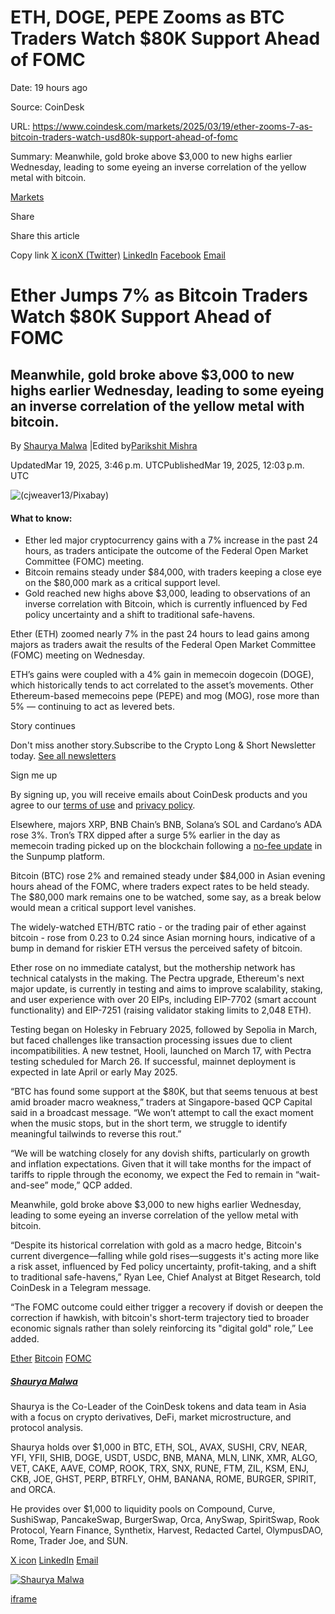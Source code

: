 # ETH, DOGE, PEPE Zooms as BTC Traders Watch $80K Support Ahead of FOMC

Date: 19 hours ago

Source: CoinDesk

URL: https://www.coindesk.com/markets/2025/03/19/ether-zooms-7-as-bitcoin-traders-watch-usd80k-support-ahead-of-fomc

Summary: Meanwhile, gold broke above $3,000 to new highs earlier Wednesday, leading to some eyeing an inverse correlation of the yellow metal with bitcoin.

[Markets](https://www.coindesk.com/markets)

Share

Share this article

Copy link [X iconX (Twitter)](https://x.com/intent/tweet?utm_source=twitter&text=Ether+Jumps+7%25+as+Bitcoin+Traders+Watch+%2480K+Support+Ahead+of+FOMC+https%3A%2F%2Fwww.coindesk.com%2Fmarkets%2F2025%2F03%2F19%2Fether-zooms-7-as-bitcoin-traders-watch-usd80k-support-ahead-of-fomc+via+%40coindesk&editorial=utm_content&social=utm_medium&organic=utm_term) [LinkedIn](https://www.linkedin.com/shareArticle?utm_source=linkedin&mini=true&summary=Meanwhile%2C+gold+broke+above+%243%2C000+to+new+highs+earlier+Wednesday%2C+leading+to+some+eyeing+an+inverse+correlation+of+the+yellow+metal+with+bitcoin.&url=https%3A%2F%2Fwww.coindesk.com%2Fmarkets%2F2025%2F03%2F19%2Fether-zooms-7-as-bitcoin-traders-watch-usd80k-support-ahead-of-fomc&editorial=utm_content&social=utm_medium&organic=utm_term) [Facebook](https://www.facebook.com/sharer/sharer.php?utm_source=facebook&u=https%3A%2F%2Fwww.coindesk.com%2Fmarkets%2F2025%2F03%2F19%2Fether-zooms-7-as-bitcoin-traders-watch-usd80k-support-ahead-of-fomc&editorial=utm_content&social=utm_medium&organic=utm_term) [Email](mailto:%20?subject=Ether%20Jumps%207%25%20as%20Bitcoin%20Traders%20Watch%20%2480K%20Support%20Ahead%20of%20FOMC%20%E2%80%94%20CoinDesk&body=Ether%20Jumps%207%25%20as%20Bitcoin%20Traders%20Watch%20%2480K%20Support%20Ahead%20of%20FOMC%0AMeanwhile%2C%20gold%20broke%20above%20%243%2C000%20to%20new%20highs%20earlier%20Wednesday%2C%20leading%20to%20some%20eyeing%20an%20inverse%20correlation%20of%20the%20yellow%20metal%20with%20bitcoin.%0A%0ARead%20the%20full%20article%20on%20CoinDesk%3A%0A%0Ahttps%3A%2F%2Fwww.coindesk.com%2Fmarkets%2F2025%2F03%2F19%2Fether-zooms-7-as-bitcoin-traders-watch-usd80k-support-ahead-of-fomc)

# Ether Jumps 7% as Bitcoin Traders Watch $80K Support Ahead of FOMC

## Meanwhile, gold broke above $3,000 to new highs earlier Wednesday, leading to some eyeing an inverse correlation of the yellow metal with bitcoin.

By [Shaurya Malwa](https://www.coindesk.com/author/shaurya-malwa) \|Edited by[Parikshit Mishra](https://www.coindesk.com/author/parikshit-mishra)

UpdatedMar 19, 2025, 3:46 p.m.  UTCPublishedMar 19, 2025, 12:03 p.m.  UTC

![(cjweaver13/Pixabay)](https://www.coindesk.com/_next/image?url=https%3A%2F%2Fcdn.sanity.io%2Fimages%2Fs3y3vcno%2Fproduction%2F39c815ebd46644abc23dfa78981e81cfe695ec77-1280x848.jpg%3Fauto%3Dformat&w=3840&q=75)

#### What to know:

- Ether led major cryptocurrency gains with a 7% increase in the past 24 hours, as traders anticipate the outcome of the Federal Open Market Committee (FOMC) meeting.
- Bitcoin remains steady under $84,000, with traders keeping a close eye on the $80,000 mark as a critical support level.
- Gold reached new highs above $3,000, leading to observations of an inverse correlation with Bitcoin, which is currently influenced by Fed policy uncertainty and a shift to traditional safe-havens.

Ether (ETH) zoomed nearly 7% in the past 24 hours to lead gains among majors as traders await the results of the Federal Open Market Committee (FOMC) meeting on Wednesday.

ETH’s gains were coupled with a 4% gain in memecoin dogecoin (DOGE), which historically tends to act correlated to the asset’s movements. Other Ethereum-based memecoins pepe (PEPE) and mog (MOG), rose more than 5% — continuing to act as levered bets.

Story continues

Don't miss another story.Subscribe to the Crypto Long & Short Newsletter today. [See all newsletters](https://www.coindesk.com/newsletters)

Sign me up

By signing up, you will receive emails about CoinDesk products and you agree to our [terms of use](https://www.coindesk.com/terms) and [privacy policy](https://www.coindesk.com/privacy).

Elsewhere, majors XRP, BNB Chain’s BNB, Solana’s SOL and Cardano’s ADA rose 3%. Tron’s TRX dipped after a surge 5% earlier in the day as memecoin trading picked up on the blockchain following a [no-fee update](https://www.coindesk.com/daybook-us/2025/03/19/crypto-daybook-americas-memecoins-take-off-on-tron-while-bitcoin-looks-to-fomc) in the Sunpump platform.

Bitcoin (BTC) rose 2% and remained steady under $84,000 in Asian evening hours ahead of the FOMC, where traders expect rates to be held steady. The $80,000 mark remains one to be watched, some say, as a break below would mean a critical support level vanishes.

The widely-watched ETH/BTC ratio - or the trading pair of ether against bitcoin - rose from 0.23 to 0.24 since Asian morning hours, indicative of a bump in demand for riskier ETH versus the perceived safety of bitcoin.

Ether rose on no immediate catalyst, but the mothership network has technical catalysts in the making. The Pectra upgrade, Ethereum's next major update, is currently in testing and aims to improve scalability, staking, and user experience with over 20 EIPs, including EIP-7702 (smart account functionality) and EIP-7251 (raising validator staking limits to 2,048 ETH).

Testing began on Holesky in February 2025, followed by Sepolia in March, but faced challenges like transaction processing issues due to client incompatibilities. A new testnet, Hooli, launched on March 17, with Pectra testing scheduled for March 26. If successful, mainnet deployment is expected in late April or early May 2025.

“BTC has found some support at the $80K, but that seems tenuous at best amid broader macro weakness,” traders at Singapore-based QCP Capital said in a broadcast message. “We won’t attempt to call the exact moment when the music stops, but in the short term, we struggle to identify meaningful tailwinds to reverse this rout.”

“We will be watching closely for any dovish shifts, particularly on growth and inflation expectations. Given that it will take months for the impact of tariffs to ripple through the economy, we expect the Fed to remain in “wait-and-see” mode,” QCP added.

Meanwhile, gold broke above $3,000 to new highs earlier Wednesday, leading to some eyeing an inverse correlation of the yellow metal with bitcoin.

“Despite its historical correlation with gold as a macro hedge, Bitcoin's current divergence—falling while gold rises—suggests it's acting more like a risk asset, influenced by Fed policy uncertainty, profit-taking, and a shift to traditional safe-havens,” Ryan Lee, Chief Analyst at Bitget Research, told CoinDesk in a Telegram message.

“The FOMC outcome could either trigger a recovery if dovish or deepen the correction if hawkish, with bitcoin's short-term trajectory tied to broader economic signals rather than solely reinforcing its "digital gold" role,” Lee added.

[Ether](https://www.coindesk.com/tag/ether) [Bitcoin](https://www.coindesk.com/tag/bitcoin) [FOMC](https://www.coindesk.com/tag/fomc)

##### [Shaurya Malwa](https://www.coindesk.com/author/shaurya-malwa)

Shaurya is the Co-Leader of the CoinDesk tokens and data team in Asia with a focus on crypto derivatives, DeFi, market microstructure, and protocol analysis.

Shaurya holds over $1,000 in BTC, ETH, SOL, AVAX, SUSHI, CRV, NEAR, YFI, YFII, SHIB, DOGE, USDT, USDC, BNB, MANA, MLN, LINK, XMR, ALGO, VET, CAKE, AAVE, COMP, ROOK, TRX, SNX, RUNE, FTM, ZIL, KSM, ENJ, CKB, JOE, GHST, PERP, BTRFLY, OHM, BANANA, ROME, BURGER, SPIRIT, and ORCA.

He provides over $1,000 to liquidity pools on Compound, Curve, SushiSwap, PancakeSwap, BurgerSwap, Orca, AnySwap, SpiritSwap, Rook Protocol, Yearn Finance, Synthetix, Harvest, Redacted Cartel, OlympusDAO, Rome, Trader Joe, and SUN.

[X icon](https://x.com/shauryamalwa "X") [LinkedIn](https://www.linkedin.com/in/shaurya-malwa-a78101102/ "LinkedIn") [Email](mailto:shaurya.malwa@coindesk.com "Email")

[![Shaurya Malwa](https://www.coindesk.com/_next/image?url=https%3A%2F%2Fcdn.sanity.io%2Fimages%2Fs3y3vcno%2Fproduction%2F1c7e071b6b9ef4d849b5edaa9d644a67043efe54-512x512.png%3Fw%3D64%26h%3D64%26fit%3Dcrop%26crop%3Dfocalpoint%26auto%3Dformat&w=1080&q=75)](https://www.coindesk.com/author/shaurya-malwa)

[iframe](https://consentcdn.cookiebot.com/sdk/bc-v4.min.html)